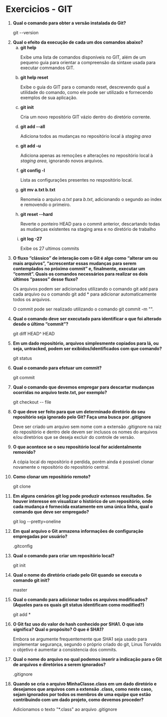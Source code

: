 # Exercicios - GIT #

<ol>
<li><b> Qual o comando para obter a versão instalada do Git? </b></li>
<p>git --version</p>

<li><b> Qual o efeito da execução de cada um dos comandos abaixo? </b>
<ol type="a">
<li><b> git help </b></li>
<p>Exibe uma lista de comandos disponíveis no GIT, além de um pequeno guia para orientar a compreensão da sintaxe usada para executar commandos GIT.</p>

<li><b> git help reset </b></li>
<p>Exibe o guia do GIT para o comando reset, descrevendo qual a utilidade do comando, como ele pode ser utilizado e fornecendo exemplos de sua aplicação.</p>

<li><b> git init </b></li>
<p>Cria um novo repositório GIT vázio dentro do diretório corrente.</p>

<li><b> git add --all </b></li>
<p>Adiciona todos as mudanças no repositório local à <i>staging area</i></p>

<li><b> git add -u </b></li>
<p>Adiciona apenas as remoções e alterações no repositório local à <i>staging area</i>, ignorando novos arquivos.</p>

<li><b> git config -l </b></li>
<p>Lista as configurações presentes no respositório local.</p>

<li><b> git mv a.txt b.txt </b></li>
<p>Renomeia o arquivo <i>a.txt</i> para <i>b.txt</i>, adicionando o segundo ao index e removendo o primeiro.</p>

<li><b> git reset --hard </b></li>
<p>Reverte o ponteiro HEAD para o commit anterior, descartando todas as mudanças existentes na staging area e no diretório de trabalho</p>

<li><b> git log -27 </b></li>
<p>Exibe os 27 ultimos commits</p>
</ol>
</li>


<li><b> O fluxo “clássico” de interação com o Git é algo como “alterar um ou mais arquivos”, “acrescentar essas mudanças para serem contemplados no próximo commit” e, finalmente, executar um “commit”. Quais os comandos necessários para realizar os dois últimos “passos” desse fluxo? </b></li>
<p>Os arquivos podem ser adicionados utilizando o comando git add <nome do arquivo> para cada arquivo ou o comando git add * para adicionar automaticamente todos os arquivos.</p>
 <p>O commit pode ser realizado utilizando o comando git commit -m "<mensagem do commit>".</p>

<li><b> Qual o comando deve ser executado para identificar o que foi alterado desde o último “commit”? </b></li>
<p>git diff HEAD^ HEAD</p>

<li><b> Em um dado repositório, arquivos simplesmente copiados para lá, ou seja, untracked, podem ser exibidos/identificados com que comando? </b></li>
<p>git status</p>

<li><b> Qual o comando para efetuar um commit? </b></li>
<p>git commit</p>

<li><b> Qual o comando que devemos empregar para descartar mudanças ocorridas no arquivo teste.txt, por exemplo? </b></li>
<p>git checkout -- file</p>

<li><b> O que deve ser feito para que um determinado diretório do seu repositório seja ignorado pelo Git? Faça uma busca por .gitignore </b></li>
<p>Deve ser criado um arquivo sem nome com a extensão .gitignore na raiz do repositório e dentro dele devem ser inclusos os nomes do arquivos e/ou diretórios que se deseja excluir do controle de versão.</p>

<li><b> O que acontece se o seu repositório local for acidentalmente removido? </b></li>
<p>A cópia local do repositório é perdida, porém ainda é possivel clonar novamente o repositório do repositório central.</p>

<li><b> Como clonar um repositório remoto? </b></li>
<p>git clone <url do repositório></p>

<li><b> Em alguns cenários git log pode produzir extensos resultados. Se houver interesse em visualizar o histórico de um repositório, onde cada mudança é fornecida exatamente em uma única linha, qual o comando que deve ser empregado?
 </b></li>
<p>git log --pretty=oneline</p>

<li><b> Em qual arquivo o Git armazena informações de configuração empregadas por usuário?
 </b></li>
<p>.gitconfig</p>

<li><b> Qual o comando para criar um repositório local? </b></li>
<p>git init</p>

<li><b> Qual o nome do diretório criado pelo Git quando se executa o comando git init?
 </b></li>
<p>master</p>

<li><b> Qual o comando para adicionar todos os arquivos modificados? (Aqueles para os quais git status identificam como modified?)
 </b></li>
<p>git add *</p>

<li><b> O Git faz uso do valor de hash conhecido por SHA1. O que isto significa? Qual o propósito? O que é SHA1? </b></li>
<p>Embora se argumente frequentemente que SHA1 seja usado para implementar segurança, segundo o próprio criado do git, Linus Torvalds o objetivo é aumentar a consistencia dos commits.</p>

<li><b> Qual o nome do arquivo no qual podemos inserir a indicação para o Git de arquivos e diretórios a serem ignorados? </b></li>
<p>.gitignore</p>

<li><b> Quando se cria o arquivo MinhaClasse.class em um dado diretório e desejamos que arquivos com a extensão .class, como neste caso, sejam ignorados por todos os membros de uma equipe que estão contribuindo com um dado projeto, como devemos proceder? </b></li>
<p>Adicionamos o texto "*.class" ao arquivo .gitignore</p>

</ol>
